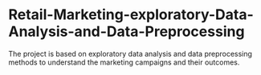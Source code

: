 # Retail-Marketing-exploratory-Data-Analysis-and-Data-Preprocessing
The project is based on exploratory data analysis and data preprocessing methods to understand the marketing campaigns and their outcomes.
